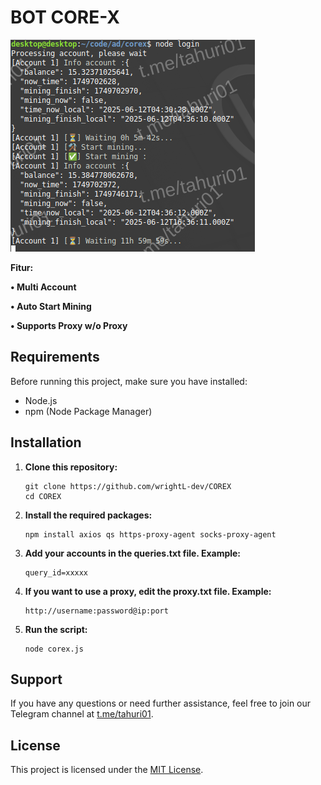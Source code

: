 # BOT CORE-X

![Fitur Core-X](Corex.png)

**Fitur:**

**• Multi Account**

**• Auto Start Mining**

**• Supports Proxy w/o Proxy**

## Requirements

Before running this project, make sure you have installed:

- Node.js
- npm (Node Package Manager)

## Installation

1. **Clone this repository:**

    ```plaintext
    git clone https://github.com/wrightL-dev/COREX
    cd COREX

2. **Install the required packages:**

    ```plaintext
    npm install axios qs https-proxy-agent socks-proxy-agent

2. **Add your accounts in the queries.txt file. Example:**

    ```plaintext
   query_id=xxxxx

4. **If you want to use a proxy, edit the proxy.txt file. Example:**
   ```plaintext
   http://username:password@ip:port

5. **Run the script:**
   ```plaintext
   node corex.js
   
## Support

If you have any questions or need further assistance, feel free to join our Telegram channel at [t.me/tahuri01](https://t.me/tahuri01).

## License

This project is licensed under the [MIT License](LICENSE).
